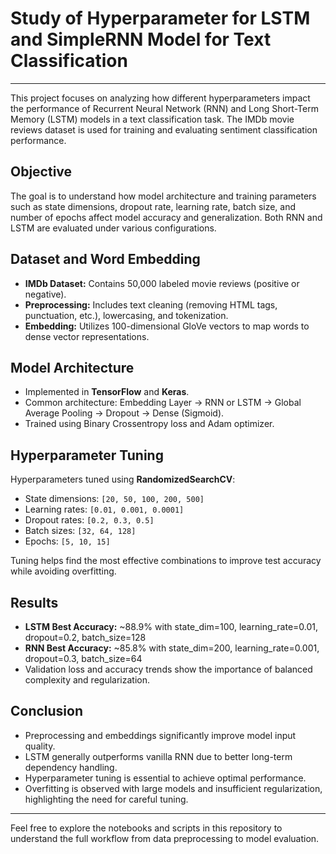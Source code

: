 # Study of Hyperparameter for LSTM and SimpleRNN Model for Text Classification

---

This project focuses on analyzing how different hyperparameters impact the performance of Recurrent Neural Network (RNN) and Long Short-Term Memory (LSTM) models in a text classification task. The IMDb movie reviews dataset is used for training and evaluating sentiment classification performance.

## Objective

The goal is to understand how model architecture and training parameters such as state dimensions, dropout rate, learning rate, batch size, and number of epochs affect model accuracy and generalization. Both RNN and LSTM are evaluated under various configurations.

## Dataset and Word Embedding

- **IMDb Dataset:** Contains 50,000 labeled movie reviews (positive or negative).  
- **Preprocessing:** Includes text cleaning (removing HTML tags, punctuation, etc.), lowercasing, and tokenization.  
- **Embedding:** Utilizes 100-dimensional GloVe vectors to map words to dense vector representations.

## Model Architecture

- Implemented in **TensorFlow** and **Keras**.
- Common architecture: Embedding Layer → RNN or LSTM → Global Average Pooling → Dropout → Dense (Sigmoid).
- Trained using Binary Crossentropy loss and Adam optimizer.

## Hyperparameter Tuning

Hyperparameters tuned using **RandomizedSearchCV**:
- State dimensions: `[20, 50, 100, 200, 500]`
- Learning rates: `[0.01, 0.001, 0.0001]`
- Dropout rates: `[0.2, 0.3, 0.5]`
- Batch sizes: `[32, 64, 128]`
- Epochs: `[5, 10, 15]`

Tuning helps find the most effective combinations to improve test accuracy while avoiding overfitting.

## Results

- **LSTM Best Accuracy:** ~88.9% with state_dim=100, learning_rate=0.01, dropout=0.2, batch_size=128  
- **RNN Best Accuracy:** ~85.8% with state_dim=200, learning_rate=0.001, dropout=0.3, batch_size=64  
- Validation loss and accuracy trends show the importance of balanced complexity and regularization.

## Conclusion

- Preprocessing and embeddings significantly improve model input quality.
- LSTM generally outperforms vanilla RNN due to better long-term dependency handling.
- Hyperparameter tuning is essential to achieve optimal performance.
- Overfitting is observed with large models and insufficient regularization, highlighting the need for careful tuning.

---

Feel free to explore the notebooks and scripts in this repository to understand the full workflow from data preprocessing to model evaluation.

